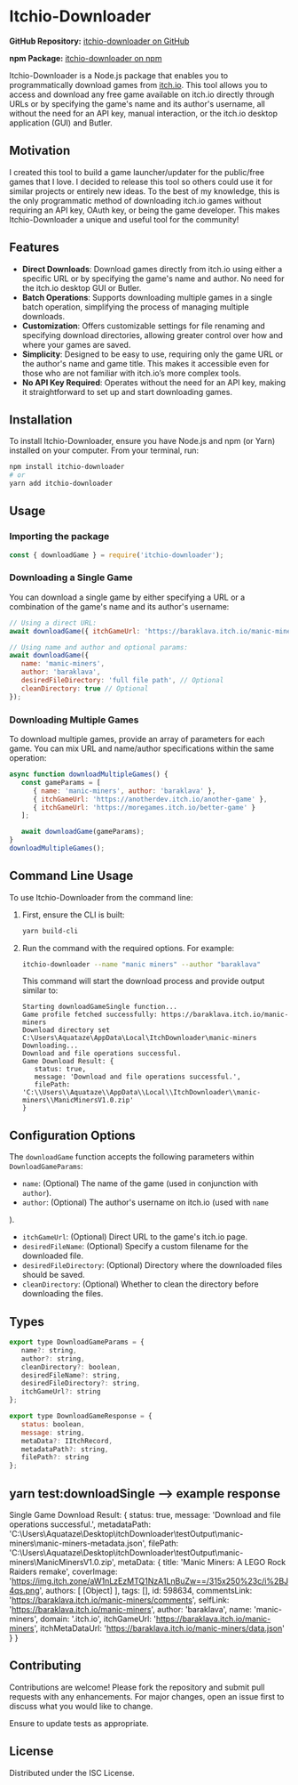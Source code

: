 # Itchio-Downloader

**GitHub Repository:** [itchio-downloader on GitHub](https://github.com/Wal33D/itchio-downloader)

**npm Package:** [itchio-downloader on npm](https://www.npmjs.com/package/itchio-downloader)

Itchio-Downloader is a Node.js package that enables you to programmatically download games from [itch.io](https://itch.io). This tool allows you to access and download any free game available on itch.io directly through URLs or by specifying the game's name and its author's username, all without the need for an API key, manual interaction, or the itch.io desktop application (GUI) and Butler.

## Motivation

I created this tool to build a game launcher/updater for the public/free games that I love. I decided to release this tool so others could use it for similar projects or entirely new ideas. To the best of my knowledge, this is the only programmatic method of downloading itch.io games without requiring an API key, OAuth key, or being the game developer. This makes Itchio-Downloader a unique and useful tool for the community!

## Features

-  **Direct Downloads**: Download games directly from itch.io using either a specific URL or by specifying the game's name and author. No need for the itch.io desktop GUI or Butler.
-  **Batch Operations**: Supports downloading multiple games in a single batch operation, simplifying the process of managing multiple downloads.
-  **Customization**: Offers customizable settings for file renaming and specifying download directories, allowing greater control over how and where your games are saved.
-  **Simplicity**: Designed to be easy to use, requiring only the game URL or the author's name and game title. This makes it accessible even for those who are not familiar with itch.io’s more complex tools.
-  **No API Key Required**: Operates without the need for an API key, making it straightforward to set up and start downloading games.

## Installation

To install Itchio-Downloader, ensure you have Node.js and npm (or Yarn) installed on your computer. From your terminal, run:

```bash
npm install itchio-downloader
# or
yarn add itchio-downloader
```

## Usage

### Importing the package

```javascript
const { downloadGame } = require('itchio-downloader');
```

### Downloading a Single Game

You can download a single game by either specifying a URL or a combination of the game's name and its author's username:

```javascript
// Using a direct URL:
await downloadGame({ itchGameUrl: 'https://baraklava.itch.io/manic-miners' });

// Using name and author and optional params:
await downloadGame({
   name: 'manic-miners',
   author: 'baraklava',
   desiredFileDirectory: 'full file path', // Optional
   cleanDirectory: true // Optional
});
```

### Downloading Multiple Games

To download multiple games, provide an array of parameters for each game. You can mix URL and name/author specifications within the same operation:

```javascript
async function downloadMultipleGames() {
   const gameParams = [
      { name: 'manic-miners', author: 'baraklava' },
      { itchGameUrl: 'https://anotherdev.itch.io/another-game' },
      { itchGameUrl: 'https://moregames.itch.io/better-game' }
   ];

   await downloadGame(gameParams);
}
downloadMultipleGames();
```

## Command Line Usage

To use Itchio-Downloader from the command line:

1. First, ensure the CLI is built:

   ```bash
   yarn build-cli
   ```

2. Run the command with the required options. For example:

   ```bash
   itchio-downloader --name "manic miners" --author "baraklava"
   ```

   This command will start the download process and provide output similar to:

   ```
   Starting downloadGameSingle function...
   Game profile fetched successfully: https://baraklava.itch.io/manic-miners
   Download directory set C:\Users\Aquataze\AppData\Local\ItchDownloader\manic-miners
   Downloading...
   Download and file operations successful.
   Game Download Result: {
      status: true,
      message: 'Download and file operations successful.',
      filePath: 'C:\\Users\\Aquataze\\AppData\\Local\\ItchDownloader\\manic-miners\\ManicMinersV1.0.zip'
   }
   ```

## Configuration Options

The `downloadGame` function accepts the following parameters within `DownloadGameParams`:

-  `name`: (Optional) The name of the game (used in conjunction with `author`).
-  `author`: (Optional) The author's username on itch.io (used with `name`

).

-  `itchGameUrl`: (Optional) Direct URL to the game's itch.io page.
-  `desiredFileName`: (Optional) Specify a custom filename for the downloaded file.
-  `desiredFileDirectory`: (Optional) Directory where the downloaded files should be saved.
-  `cleanDirectory`: (Optional) Whether to clean the directory before downloading the files.

## Types

```javascript
export type DownloadGameParams = {
   name?: string,
   author?: string,
   cleanDirectory?: boolean,
   desiredFileName?: string,
   desiredFileDirectory?: string,
   itchGameUrl?: string
};

export type DownloadGameResponse = {
   status: boolean,
   message: string,
   metaData?: IItchRecord,
   metadataPath?: string,
   filePath?: string
};
```

## yarn test:downloadSingle --> example response

Single Game Download Result: {
status: true,
message: 'Download and file operations successful.',
metadataPath: 'C:\\Users\\Aquataze\\Desktop\\itchDownloader\\testOutput\\manic-miners\\manic-miners-metadata.json',
filePath: 'C:\\Users\\Aquataze\\Desktop\\itchDownloader\\testOutput\\manic-miners\\ManicMinersV1.0.zip',
metaData: {
title: 'Manic Miners: A LEGO Rock Raiders remake',
coverImage: 'https://img.itch.zone/aW1nLzEzMTQ1NzA1LnBuZw==/315x250%23c/i%2BJ4qs.png',
authors: [ [Object] ],
tags: [],
id: 598634,
commentsLink: 'https://baraklava.itch.io/manic-miners/comments',
selfLink: 'https://baraklava.itch.io/manic-miners',
author: 'baraklava',
name: 'manic-miners',
domain: '.itch.io',
itchGameUrl: 'https://baraklava.itch.io/manic-miners',
itchMetaDataUrl: 'https://baraklava.itch.io/manic-miners/data.json'
}
}

## Contributing

Contributions are welcome! Please fork the repository and submit pull requests with any enhancements. For major changes, open an issue first to discuss what you would like to change.

Ensure to update tests as appropriate.

## License

Distributed under the ISC License.
